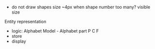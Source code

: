 * do not draw shapes size ~4px when shape number too many?
visible size

Entity representation
 - logic:
        Alphabet
        Model - Alphabet part
            P
            C
            F
 - store
 - display 